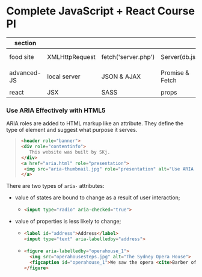# Complete JavaScript + React Course PI


|    section   |                |                     |                 |             |            |
|--------------|----------------|---------------------|-----------------|-------------|------------|
| food site    | XMLHttpRequest | fetch('server.php') | Server(db.json) | Web Storage |   Babel    |
|              |                |                     |                 |             |            |
| advanced-JS  |  local server  |     JSON & AJAX     | Promise & Fetch |   webpack   |   Error    |
|              |                |                     |                 |             |            |
|    react     |       JSX      |         SASS        |  props          |             |            |

### Use ARIA Effectively with HTML5 

ARIA roles are added to HTML markup like an attribute. They define the type of element and suggest what purpose it serves. 
> ```html
> <header role="banner">
> <div role="contentinfo">
>    This website was built by SKj.
> </div>
> <a href="aria.html" role="presentation">
>  <img src="aria-thumbnail.jpg" role="presentation" alt="Use ARIA effectively">
> </a>
>```

There are two types of ``aria-`` attributes:
+ value of states are bound to change as a result of user interaction;
  - ```html
    <input type="radio" aria-checked="true">
    ```
+ value of properties is less likely to change;
  - ```html
    <label id="address">Address</label>
    <input type="text" aria-labelledby="address">
    ```  
  - ```html  
    <figure aria-labelledby="operahouse_1">
      <img src="operahousesteps.jpg" alt="The Sydney Opera House">
      <figcaption id="operahouse_1">We saw the opera <cite>Barber of Seville</cite> here!</figcaption>
    </figure>  
    ```  
  
  
  
